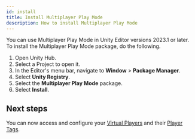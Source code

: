 ```yaml
---
id: install
title: Install Multiplayer Play Mode
description: How to install Multiplayer Play Mode
---
```


You can use Multiplayer Play Mode in Unity Editor versions 2023.1 or later.
To install the Multiplayer Play Mode package, do the following.

1. Open Unity Hub.
2. Select a Project to open it.
3. In the Editor's menu bar, navigate to **Window** > **Package Manager**.
4. Select **Unity Registry**.
5. Select the **Multiplayer Play Mode** package. 
6. Select **Install**.

## Next steps

You can now access and configure your [Virtual Players](../virtual-players) and their [Player Tags](../player-tags).
